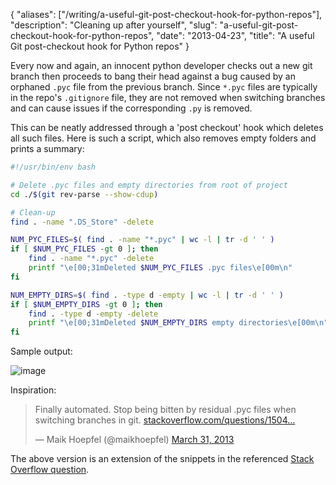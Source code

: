 {
    "aliases": ["/writing/a-useful-git-post-checkout-hook-for-python-repos"],
    "description": "Cleaning up after yourself",
    "slug": "a-useful-git-post-checkout-hook-for-python-repos",
    "date": "2013-04-23",
    "title": "A useful Git post-checkout hook for Python repos"
}

Every now and again, an innocent python developer checks out a new git
branch then proceeds to bang their head against a bug caused by an
orphaned `.pyc` file from the previous branch. Since `*.pyc` files are
typically in the repo's `.gitignore` file, they are not removed when
switching branches and can cause issues if the corresponding `.py` is
removed.

This can be neatly addressed through a 'post checkout' hook which
deletes all such files. Here is such a script, which also removes empty
folders and prints a summary:

``` bash
#!/usr/bin/env bash

# Delete .pyc files and empty directories from root of project
cd ./$(git rev-parse --show-cdup)

# Clean-up
find . -name ".DS_Store" -delete

NUM_PYC_FILES=$( find . -name "*.pyc" | wc -l | tr -d ' ' )
if [ $NUM_PYC_FILES -gt 0 ]; then
    find . -name "*.pyc" -delete
    printf "\e[00;31mDeleted $NUM_PYC_FILES .pyc files\e[00m\n"
fi

NUM_EMPTY_DIRS=$( find . -type d -empty | wc -l | tr -d ' ' )
if [ $NUM_EMPTY_DIRS -gt 0 ]; then
    find . -type d -empty -delete
    printf "\e[00;31mDeleted $NUM_EMPTY_DIRS empty directories\e[00m\n"
fi
```

Sample output:

![image](/images/screenshots/post-checkout.png)

Inspiration:

<blockquote class="twitter-tweet"><p>Finally automated. Stop being bitten by residual .pyc files when switching branches in git.
<a
href="http://t.co/JWZOst25Jy"
title="http://stackoverflow.com/questions/1504724/a-git-hook-for-whenever-i-change-branches">stackoverflow.com/questions/1504…</a></p>&mdash;
Maik Hoepfel (@maikhoepfel) <a
href="https://twitter.com/maikhoepfel/status/318437021221806080">March 31,
2013</a></blockquote>

The above version is an extension of the snippets in the referenced
[Stack Overflow question](http://stackoverflow.com/questions/1504724/a-git-hook-for-whenever-i-change-branches).

<script async src="//platform.twitter.com/widgets.js" charset="utf-8"></script>
